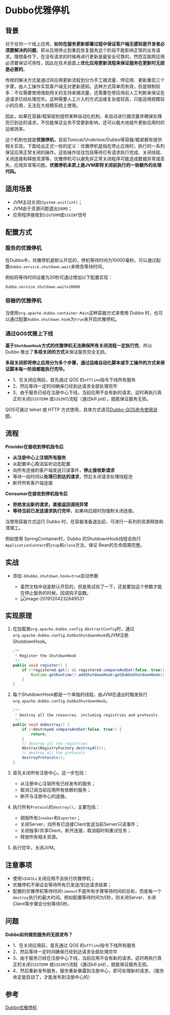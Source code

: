 # Dubbo优雅停机



## 背景

对于任何一个线上应用，**如何在服务更新部署过程中保证客户端无感知是开发者必须要解决的问题**，即从应用停止到重启恢复服务这个阶段不能影响正常的业务请求。理想条件下，在没有请求的时候再进行更新是最安全可靠的，然而互联网应用必须要保证可用性，因此在技术层面上**优化应用更新流程来保证服务在更新时无损是必要的**。

传统的解决方式是通过将应用更新流程划分为手工摘流量、停应用、更新重启三个步骤，由人工操作实现客户端无对更新感知。这种方式简单而有效，但是限制较多：不仅需要使用借助网关的支持来摘流量，还需要在停应用前人工判断来保证在途请求已经处理完毕。这种需要人工介入的方式运维复杂度较高，只能适用规模较小的应用，无法在大规模系统上使用。

因此，如果在容器/框架级别提供某种自动化机制，来自动进行摘流量并确保处理完已到达的请求，不仅能保证业务不受更新影响，还可以极大地提升更新应用时的运维效率。

这个机制也就是**优雅停机**，目前Tomcat/Undertow/Dubbo等容器/框架都有提供相关实现。下面给出正式一些的定义：优雅停机是指在停止应用时，执行的一系列保证应用正常关闭的操作。这些操作往往包括等待已有请求执行完成、关闭线程、关闭连接和释放资源等，优雅停机可以避免非正常关闭程序可能造成数据异常或丢失，应用异常等问题。**优雅停机本质上是JVM即将关闭前执行的一些额外的处理代码。**





## 适用场景

- JVM主动关闭(`System.exit(int)`；
- JVM由于资源问题退出(`OOM`)；
- 应用程序接收到`SIGTERM`或`SIGINT`信号



## 配置方式



### 服务的优雅停机

在Dubbo中，优雅停机是默认开启的，停机等待时间为10000毫秒。可以通过配置`dubbo.service.shutdown.wait`来修改等待时间。

例如将等待时间设置为20秒可通过增加以下配置实现：

```xml
dubbo.service.shutdown.wait=20000
```



### 容器的优雅停机

当使用`org.apache.dubbo.container.Main`这种容器方式来使用 Dubbo 时，也可以通过配置`dubbo.shutdown.hook`为`true`来开启优雅停机。



### 通过QOS优雅上下线

**基于`ShutdownHook`方式的优雅停机无法确保所有关闭流程一定执行完**，所以 Dubbo 推出了**多段关闭的方式**来保证服务完全无损。

**多段关闭即将停止应用分为多个步骤，通过运维自动化脚本或手工操作的方式来保证脚本每一阶段都能执行完毕。**

- 1、在关闭应用前，首先通过 QOS 的`offline`指令下线所有服务
- 2、然后等待一定时间确保已经到达请求全部处理完毕
- 3、由于服务已经在注册中心下线，当前应用不会有新的请求。这时再执行真正的关闭(`SIGTERM` 或`SIGINT`)流程（通过kill pid），就能保证服务无损。

QOS可通过 telnet 或 HTTP 方式使用，具体方式请见[Dubbo-QOS命令使用说明](http://dubbo.apache.org/zh-cn/docs/user/references/qos.html)。





## 流程

**Provider在接收到停机指令后**

- **从注册中心上注销所有服务**
- 从配置中心取消监听动态配置
- 向所有连接的客户端发送只读事件，**停止接收新请求**
- 等待一段时间以**处理已到达的请求**，然后关闭请求处理线程池
- 断开所有客户端连接



**Consumer在接收到停机指令后**

- **拒绝发出新的请求，直接返回调用异常**
- **等待当前已发送请求执行完毕**，如果响应超时则强制关闭连接。

当使用容器方式运行 Dubbo 时，在容器准备退出前，可进行一系列的资源释放和清理工。

例如使用 SpringContainer时，Dubbo 的ShutdownHook线程会执行`ApplicationContext`的`stop`和`close`方法，保证 Bean的生命周期完整。







## 实战

- 添加`-Ddubbo.shutdown.hook=true`启动参数

  - 虽然文档中说是默认开启的，但是我试验了一下，还是要加这个参数才能在停止服务的时候，回调钩子函数。
  - ![image-20191204232849531](https://tva1.sinaimg.cn/large/006tNbRwgy1g9l3xxs70rj31kk0u07ky.jpg)

  







## 实现原理

1. 在加载类`org.apache.dubbo.config.AbstractConfig`时，通过`org.apache.dubbo.config.DubboShutdownHook`向JVM注册 ShutdownHook。

   ```java
   /**
    * Register the ShutdownHook
    */
   public void register() {
       if (!registered.get() && registered.compareAndSet(false, true)) {
           Runtime.getRuntime().addShutdownHook(getDubboShutdownHook());
       }
   }
   ```

2. 每个ShutdownHook都是一个单独的线程，由JVM在退出时触发执行`org.apache.dubbo.config.DubboShutdownHook`。

   ```java
   /**
    * Destroy all the resources, including registries and protocols.
    */
   public void doDestroy() {
       if (!destroyed.compareAndSet(false, true)) {
           return;
       }
       // destroy all the registries
       AbstractRegistryFactory.destroyAll();
       // destroy all the protocols
       destroyProtocols();
   }
   ```

3. 首先关闭所有注册中心，这一步包括：

   - 从注册中心注销所有已经发布的服务；
   - 取消订阅当前应用所有依赖的服务；
   - 断开与注册中心的连接。

4. 执行所有`Protocol`的`destroy()`，主要包括：

   - 销毁所有`Invoker`和`Exporter`；
   - 关闭Server，向所有已连接Client发送当前Server只读事件；
   - 关闭独享/共享Client，断开连接，取消超时和重试任务；
   - 释放所有相关资源。

5. 执行完毕，关闭JVM。







## 注意事项

- 使用`SIGKILL`关闭应用不会执行优雅停机；
- 优雅停机不保证会等待所有已发送/到达请求结束；
- 配置的优雅停机等待时间`timeout`不是所有步骤等待时间的总和，而是每一个`destroy`执行的最大时间。例如配置等待时间为5秒，则关闭Server、关闭Client等步骤会分别等待5秒。







## 问题



**Dubbo如何做到服务的无损发布？**

- 1、在关闭应用前，首先通过 QOS 的`offline`指令下线所有服务
- 2、然后等待一定时间确保已经到达请求全部处理完毕
- 3、由于服务已经在注册中心下线，当前应用不会有新的请求。这时再执行真正的关闭(`SIGTERM` 或`SIGINT`)流程（通过kill pid），就能保证服务无损。
- 4、然后重新发布服务，服务重新暴露到注册中心，即可处理新的请求。（服务肯定是启动了，才能发布到注册中心的）











## 参考

[Dubbo优雅停机](http://dubbo.apache.org/zh-cn/blog/dubbo-gracefully-shutdown.html)



